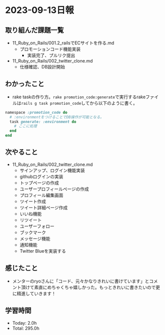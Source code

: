 # 2023-09-13日報

## 取り組んだ課題一覧
* 11_Ruby_on_Rails/001.2_railsでECサイトを作る.md
  * プロモーションコード機能実装
    * 実装完了、プルリク提出
* 11_Ruby_on_Rails/002_twitter_clone.md
  * 仕様確認、DB設計開始

## わかったこと
* rake taskの作り方。`rake promotion_code:generate`で実行するrakeファイルは`rails g task promotion_code`してから以下のように書く。
```rb
namespace :promotion_code do
  # :environmentをつけることでDB操作が可能となる。
  task generate: :environment do
    # ここに処理
  end
end
```

## 次やること
* 11_Ruby_on_Rails/002_twitter_clone.md
  * サインアップ、ログイン機能実装
  * githubログインの実装
  * トップページの作成
  * ユーザープロフィールページの作成
  * プロフィール編集画面
  * ツイート作成
  * ツイート詳細ページ作成
  * いいね機能
  * リツイート
  * ユーザーフォロー
  * ブックマーク
  * メッセージ機能
  * 通知機能
  * Twitter Blueを実装する

## 感じたこと
* メンターのryoさんに「コード、元々かなりきれいに書けています」とコメント頂けて素直にめちゃくちゃ嬉しかった。もっときれいに書きたいので更に精進していきます！

## 学習時間
* Today: 2.0h
* Total: 295.0h